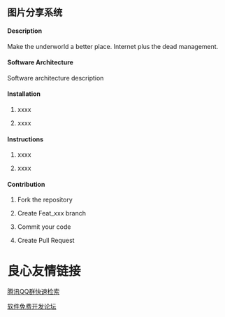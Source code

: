 ## 图片分享系统


#### Description
Make the underworld a better place. Internet plus the dead management. 


#### Software Architecture
Software architecture description


#### Installation


1. xxxx

2. xxxx


#### Instructions


1. xxxx

2. xxxx


#### Contribution


1. Fork the repository

2. Create Feat_xxx branch

3. Commit your code

4. Create Pull Request




 # 良心友情链接

[腾讯QQ群快速检索](http://u.720life.cn/s/8cf73f7c)

[软件免费开发论坛](http://u.720life.cn/s/bbb01dc0)